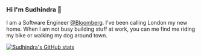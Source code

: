 ### Hi I'm Sudhindra 👋

I am a Software Engineer [@Bloomberg](https://github.com/bloomberg). I've been calling London my new home. When I am not busy building stuff at work, you can me find me riding my bike or walking my dog around town.

[![Sudhindra's GitHub stats](https://github-readme-stats.vercel.app/api?username=sudhindrasajjal&show_icons=true&theme=onedark)](https://github.com/anuraghazra/github-readme-stats)
